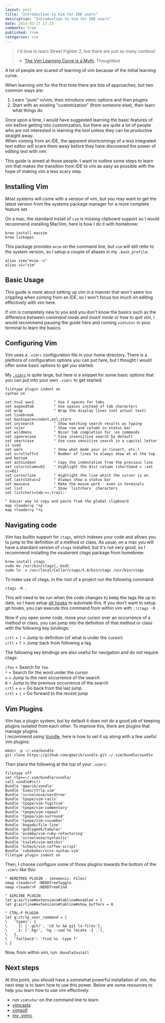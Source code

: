 ```yaml
---
layout: post
title: "Introduction to Vim for IDE users"
description: "Introduction to Vim for IDE users"
date: 2014-03-17 17:23
comments: true
published: true
categories: vim
---
```


> I'd love to learn Street Fighter 2, but there are just so many combos!   
> - [The Vim Learning Curve is a Myth](http://robots.thoughtbot.com/the-vim-learning-curve-is-a-myth), Thoughtbot

A lot of people are scared of learning of vim because of the initial learning curve.

When learning vim for the first time there are lots of approaches, but two common ways are:

1. Learn "pure" vi/vim, then introduce vimrc options and then plugins
2. Start with an existing "customization" (from someone else), then learn what things do

Once upon a time, I would have suggested learning the basic features of vim before getting into customization, but there are quite a lot of people who are not interested in learning the tool unless they can be productive straight away.  
When coming from an IDE, the apparent shortcomings of a less integrated text editor will scare them away before they have discovered the power of editing text with vim.

This guide is aimed at those people. I want to outline some steps to learn vim that makes the transition from IDE to vim as easy as possible with the hope of making vim a less scary step.


Installing Vim
--------------

Most systems will come with a version of vim, but you may want to get the latest version from the systems package manager for a more complete feature set.

On a mac, the standard install of `vim` is missing clipboard support so I would recommend installing MacVim, here is how I do it with homebrew:

```
brew install macvim
brew linkapps
```

This package provides `mvim` on the command line, but `vim` will still refer to the system version, so I setup a couple of aliases in my `.bash_profile`:

```
alias vim="mvim -v"
alias vi="vim"
```


Basic Usage
-----------

This guide is more about setting up vim in a manner that won't seem too crippling when coming from an IDE, so I won't focus too much on editing effectively with vim here.

If vim is completely new to you and you don't know the basics such as the difference between _command mode_ and _insert mode_ or how to quit vim, I would recommend pausing the guide here and running `vimtutor` in your terminal to learn the basics.


Configuring Vim
---------------

Vim uses a `.vimrc` configuration file in your home directory. There is a plethora of configuration options you can put here, but I thought I would offer some basic options to get you started.

My [`.vimrc`](https://github.com/stevenocchipinti/dotvim/blob/master/vimrc) is quite large, but here is a snippet for some basic options that you can put into your own `.vimrc` to get started:

```
filetype plugin indent on
syntax on

set ts=2 sw=2         " Use 2 spaces for tabs
set expandtab         " Use spaces instead of tab characters
set wrap              " Wrap the display lines (not actual text)
set linebreak
set backspace=indent,eol,start
set incsearch         " Show matching search results as typing
set ruler             " Show row and column in status bar
set wildmenu          " Nicer tab completion for :ex commands
set ignorecase        " Case insensitive search by default
set smartcase         " Use case sensitive search in a capital letter is used
set warn              " Show what mode your in (insert, etc.)
set scrolloff=3       " Number of lines to always show at at the top and bottom
set autoindent        " Copy the indentation from the previous line
set colorcolumn=81    " Highlight the 81st column (shorthand = :set cc=81)
set cursorline        " Highlight the line which the cursor is on
set laststatus=2      " Always show a status bar
set mouse=a           " Make the mouse work - even in terminals
set list              " Show `listchars` characters
set listchars=tab:=»,trail:·

" Easier way to copy and paste from the global clipboard
map <leader>p "+p
map <leader>y "+y
```


Navigating code
---------------

Vim has builtin support for `ctags`, which indexes your code and allows you to jump to the definition of a method or class. As usual, on a mac you will have a standard version of `ctags` installed, but it's not very good, so I recommend installing the _exuberant ctags_ package from homebrew:

```
brew install ctags
sudo mv /usr/bin/ctags{,-bsd}
sudo ln -s /usr/local/Cellar/ctags/5.8/bin/ctags /usr/bin/ctags
```

To make use of ctags, in the root of a project run the following command:

```
ctags -R .
```

This will need to be run when the code changes to keep the tags file up to date, so I have setup [git hooks](http://tbaggery.com/2011/08/08/effortless-ctags-with-git.html) to automate this. If you don't want to setup git hooks, you can execute this command from within vim with `:!ctags -R .`

Now if you open some code, move your cursor over an occurrence of a method or class, you can jump into the definition of that method or class with the following key bindings:

`crtl` + `]` = Jump to definition (of what is under the cursor)  
`crtl` + `T` = Jump back from following a tag

The following key bindings are also useful for navigation and do _not_ require ctags:

`/foo` = Search for `foo`  
`*` = Search for the word under the cursor  
`n` = Jump to the next occurrence of the search  
`N` = Jump to the previous occurrence of the search  
`crtl` + `o` = Go back from the last jump  
`crtl` + `i` = Go forward to the recent jump  


Vim Plugins
-----------

Vim has a plugin system, but by default it does not do a good job of keeping plugins isolated from each other. To improve this, there are plugins that manage plugins.  
I recommend using [Vundle](https://github.com/gmarik/vundle), here is how to set it up along with a few useful vim plugins:

```
mkdir -p ~/.vim/bundle
git clone https://github.com/gmarik/vundle.git ~/.vim/bundle/vundle
```

Then place the following at the top of your `.vimrc`:

```
filetype off
set rtp+=~/.vim/bundle/vundle/
call vundle#rc()
Bundle 'gmarik/vundle'
Bundle 'kien/ctrlp.vim'
Bundle 'scrooloose/nerdtree'
Bundle 'tpope/vim-rails'
Bundle 'tpope/vim-fugitive'
Bundle 'tpope/vim-commentary'
Bundle 'tpope/vim-repeat'
Bundle 'tpope/vim-surround'
Bundle 'tpope/vim-cucumber'
Bundle 'bogado/file-line'
Bundle 'godlygeek/tabular'
Bundle 'ecomba/vim-ruby-refactoring'
Bundle 'scrooloose/syntastic'
Bundle 'tsaleh/vim-matchit'
Bundle 'kchmck/vim-coffee-script'
Bundle 'cakebaker/scss-syntax.vim'
filetype plugin indent on
```

Then, I choose configure some of those plugins towards the bottom of the `.vimrc` like this:

```
" NERDTREE PLUGIN - (mnemonic: Files)
nmap <leader>f :NERDTreeToggle
nmap <leader>F :NERDTreeFind

" AIRLINE PLUGIN
let g:airline#extensions#tabline#enabled = 1
let g:airline#extensions#tabline#show_buffers = 0

" CTRL-P PLUGIN
let g:ctrlp_user_command = {
\   'types': {
\     1: ['.git/', 'cd %s && git ls-files'],
\     2: ['.hg/', 'hg --cwd %s locate -I .'],
\   },
\   'fallback': 'find %s -type f'
\ }
```

Now, from within vim, run `:BundleInstall`

Next steps
----------

At this point, you should have a somewhat powerful installation of vim, the next step is to learn how to use this power. Below are some resources to help you learn how to use vim effectively.

- run `vimtutor` on the command line to learn
- [vimcasts](http://vimcasts.org/)
- [vimgolf](http://www.vimgolf.com/)
- [my .vimrc](http://github.com/stevenocchipinti/dotvim)
